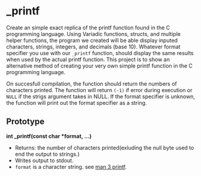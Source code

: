 # \_printf
Create an simple exact replica of the printf function found in the C programming language. Using Variadic functions, structs, and multiple helper functions, the program we created will be able display inputed characters, strings, integers, and decimals (base 10). Whatever format specifier you use with our `_printf`  function, should display the same results when used by the actual printf function. This project is to show an alternative method of creating your very own simple printf function in the C programming language.

On succesfull compilation, the function should return the numbers of characters printed.
The function will return `(-1)` if error during execution or `NULL` if the strigs argument takes in NULL.
If the format specifier is unknown, the function will print out the format specifier as a string.

## Prototype
**int \_printf(const char \*format, ...)**
- Returns: the number of characters printed(exluding the null byte used to end the output to strings.)
- Writes output to stdout.
- `format` is a character string. see [man 3 printf](https://man7.org/linux/man-pages/man3/printf.3.html).

